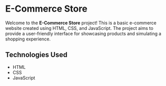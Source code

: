 # E-Commerce Store

Welcome to the **E-Commerce Store** project! This is a basic e-commerce website created using HTML, CSS, and JavaScript. The project aims to provide a user-friendly interface for showcasing products and simulating a shopping experience.

## Technologies Used

- HTML
- CSS
- JavaScript


